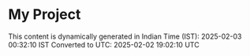 # My Project

This content is dynamically generated in Indian Time (IST): 2025-02-03 00:32:10 IST
Converted to UTC: 2025-02-02 19:02:10 UTC

